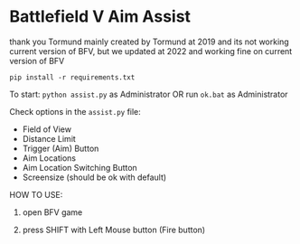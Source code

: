 # Battlefield V Aim Assist
thank you Tormund
mainly created by Tormund at 2019 and its not working current version of BFV, 
but we updated at 2022 and working fine on current version of BFV

`pip install -r requirements.txt`

To start: `python assist.py` as Administrator
OR
run `ok.bat`
as Administrator

Check options in the `assist.py` file:
* Field of View
* Distance Limit
* Trigger (Aim) Button
* Aim Locations
* Aim Location Switching Button
* Screensize (should be ok with default)

HOW TO USE:

1. open BFV game

2. press SHIFT with Left Mouse button (Fire button)
